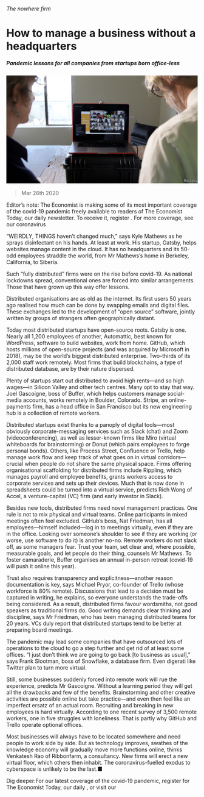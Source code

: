 ###### The nowhere firm

# How to manage a business without a headquarters 

##### Pandemic lessons for all companies from startups born office-less 

![image](images/20200328_WBP502.jpg) 

> Mar 26th 2020 

Editor’s note: The Economist is making some of its most important coverage of the covid-19 pandemic freely available to readers of The Economist Today, our daily newsletter. To receive it, register . For more coverage, see our coronavirus 

“WEIRDLY, THINGS haven’t changed much,” says Kyle Mathews as he sprays disinfectant on his hands. At least at work. His startup, Gatsby, helps websites manage content in the cloud. It has no headquarters and its 50-odd employees straddle the world, from Mr Mathews’s home in Berkeley, California, to Siberia.

Such “fully distributed” firms were on the rise before covid-19. As national lockdowns spread, conventional ones are forced into similar arrangements. Those that have grown up this way offer lessons. 


Distributed organisations are as old as the internet. Its first users 50 years ago realised how much can be done by swapping emails and digital files. These exchanges led to the development of “open source” software, jointly written by groups of strangers often geographically distant.

Today most distributed startups have open-source roots. Gatsby is one. Nearly all 1,200 employees of another, Automattic, best known for WordPress, software to build websites, work from home. GitHub, which hosts millions of open-source projects (and was acquired by Microsoft in 2018), may be the world’s biggest distributed enterprise. Two-thirds of its 2,000 staff work remotely. Most firms that build blockchains, a type of distributed database, are by their nature dispersed.

Plenty of startups start out distributed to avoid high rents—and so high wages—in Silicon Valley and other tech centres. Many opt to stay that way. Joel Gascoigne, boss of Buffer, which helps customers manage social-media accounts, works remotely in Boulder, Colorado. Stripe, an online-payments firm, has a head office in San Francisco but its new engineering hub is a collection of remote workers.

Distributed startups exist thanks to a panoply of digital tools—most obviously corporate-messaging services such as Slack (chat) and Zoom (videoconferencing), as well as lesser-known firms like Miro (virtual whiteboards for brainstorming) or Donut (which pairs employees to forge personal bonds). Others, like Process Street, Confluence or Trello, help manage work flow and keep track of what goes on in virtual corridors—crucial when people do not share the same physical space. Firms offering organisational scaffolding for distributed firms include Rippling, which manages payroll and employee benefits, grants workers access to corporate services and sets up their devices. Much that is now done in spreadsheets could be turned into a virtual service, predicts Rich Wong of Accel, a venture-capital (VC) firm (and early investor in Slack).

Besides new tools, distributed firms need novel management practices. One rule is not to mix physical and virtual teams. Online participants in mixed meetings often feel excluded. GitHub’s boss, Nat Friedman, has all employees—himself included—log in to meetings virtually, even if they are in the office. Looking over someone’s shoulder to see if they are working (or worse, use software to do it) is another no-no. Remote workers do not slack off, as some managers fear. Trust your team, set clear and, where possible, measurable goals, and let people do their thing, counsels Mr Mathews. To foster camaraderie, Buffer organises an annual in-person retreat (covid-19 will push it online this year).

Trust also requires transparency and explicitness—another reason documentation is key, says Michael Pryor, co-founder of Trello (whose workforce is 80% remote). Discussions that lead to a decision must be captured in writing, he explains, so everyone understands the trade-offs being considered. As a result, distributed firms favour wordsmiths, not good speakers as traditional firms do. Good writing demands clear thinking and discipline, says Mr Friedman, who has been managing distributed teams for 20 years. VCs duly report that distributed startups tend to be better at preparing board meetings.

The pandemic may lead some companies that have outsourced lots of operations to the cloud to go a step further and get rid of at least some offices. “I just don’t think we are going to go back [to business as usual],” says Frank Slootman, boss of Snowflake, a database firm. Even digerati like Twitter plan to turn more virtual.

Still, some businesses suddenly forced into remote work will rue the experience, predicts Mr Gascoigne. Without a learning period they will get all the drawbacks and few of the benefits. Brainstorming and other creative activities are possible online but take practice—and even then feel like an imperfect ersatz of an actual room. Recruiting and breaking in new employees is hard virtually. According to one recent survey of 3,500 remote workers, one in five struggles with loneliness. That is partly why GitHub and Trello operate optional offices.

Most businesses will always have to be located somewhere and need people to work side by side. But as technology improves, swathes of the knowledge economy will gradually move more functions online, thinks Venkatesh Rao of Ribbonfarm, a consultancy. New firms will erect a new virtual floor, which others then inhabit. The coronavirus-fuelled exodus to cyberspace is unlikely to be the last.■

Dig deeper:For our latest coverage of the covid-19 pandemic, register for The Economist Today, our daily , or visit our 

